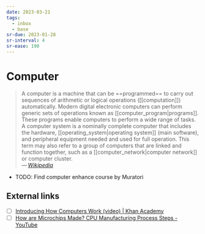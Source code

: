 ```yaml
---
date: 2023-03-21
tags:
  - inbox
  - base
sr-due: 2023-01-28
sr-interval: 4
sr-ease: 190
---
```


# Computer

> A computer is a machine that can be ==programmed== to carry out sequences of
> arithmetic or logical operations ([[computation]]) automatically.
> Modern digital electronic computers can perform generic sets of operations
> known as [[computer_program|programs]]. These programs enable computers to
> perform a wide range of tasks. A computer system is a nominally complete
> computer that includes the hardware, [[operating_system|operating system]]
> (main software), and peripheral equipment needed and used for full operation.
> This term may also refer to a group of computers that are linked and function
> together, such as a [[computer_network|computer network]] or computer
> cluster.\
> — <cite>[Wikipedia](https://en.wikipedia.org/wiki/Computer)</cite>

- TODO: Find computer enhance course by Muratori

## External links

- [ ] [Introducing How Computers Work (video) | Khan Academy](https://www.khanacademy.org/computing/code-org/computers-and-the-internet/how-computers-work/v/khan-academy-and-codeorg-introducing-how-computers-work)
- [ ] [How are Microchips Made? CPU Manufacturing Process Steps - YouTube](https://www.youtube.com/watch?v=dX9CGRZwD-w)
